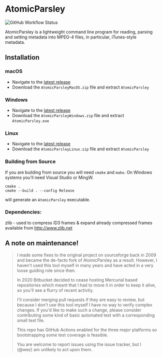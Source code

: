 # AtomicParsley

![GitHub Workflow Status](https://img.shields.io/github/workflow/status/wez/atomicparsley/CI)

AtomicParsley is a lightweight command line program for reading, parsing and
setting metadata into MPEG-4 files, in particular, iTunes-style metadata.

## Installation

### macOS

* Navigate to the [latest release](https://github.com/wez/atomicparsley/releases/latest)
* Download the `AtomicParsleyMacOS.zip` file and extract `AtomicParsley`

### Windows

* Navigate to the [latest release](https://github.com/wez/atomicparsley/releases/latest)
* Download the `AtomicParsleyWindows.zip` file and extract `AtomicParsley.exe`

### Linux

* Navigate to the [latest release](https://github.com/wez/atomicparsley/releases/latest)
* Download the `AtomicParsleyLinux.zip` file and extract `AtomicParsley`

### Building from Source

If you are building from source you will need `cmake` and `make`.
On Windows systems you'll need Visual Studio or MingW.

```
cmake .
cmake --build . --config Release
```

will generate an `AtomicParsley` executable.

### Dependencies:

zlib  - used to compress ID3 frames & expand already compressed frames
        available from http://www.zlib.net


## A note on maintenance!

> I made some fixes to the original project on sourceforge back in 2009 and
> became the de-facto fork of AtomicParsley as a result.  However, I haven't
> used this tool myself in many years and have acted in a very loose guiding
> role since then.
>
> In 2020 Bitbucket decided to cease hosting Mercurial based repositories
> which meant that I had to move it in order to keep it alive, so you'll
> see a flurry of recent activity.
>
> I'll consider merging pull requests if they are easy to review, but because
> I don't use this tool myself I have no way to verify complex changes.
> If you'd like to make such a change, please consider contributing some
> kind of basic automated test with a corresponding small test file.
>
> This repo has GitHub Actions enabled for the three major platforms
> so bootstrapping some test coverage is feasible.
>
> You are welcome to report issues using the issue tracker, but I (@wez)
> am unlikely to act upon them.

